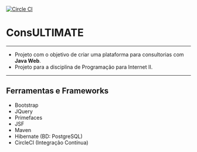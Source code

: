 [![Circle CI](https://circleci.com/gh/Rift-Runners/ConsULTIMATE/tree/master.svg?style=svg)](https://circleci.com/gh/Rift-Runners/ConsULTIMATE/tree/master)

# ConsULTIMATE
---

- Projeto com o objetivo de criar uma plataforma para consultorias com **Java Web**.
- Projeto para a disciplina de Programação para Internet II.

---
## Ferramentas e Frameworks

- Bootstrap
- JQuery
- Primefaces
- JSF
- Maven
- Hibernate (BD: PostgreSQL)
- CircleCI (Integração Contínua)
